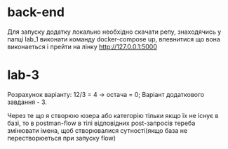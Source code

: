 # back-end
Для запуску додатку локально необхідно скачати репу, знаходячись у папці lab_1 виконати команду docker-compose up, впевнитися що вона виконаеться і прейти на лінку http://127.0.0.1:5000
# lab-3
Розрахунок варіанту:
12/3 = 4 -> остача = 0;
Варіант додаткового завдання - 3.

Через те що я створюю юзера або категорію тільки якщо їх не існує в базі, то в postman-flow в тілі відповідних post-запросів тереба змінювати імена, щоб створювалися сутності(якщо база не перестворюеться при запуску flow)
